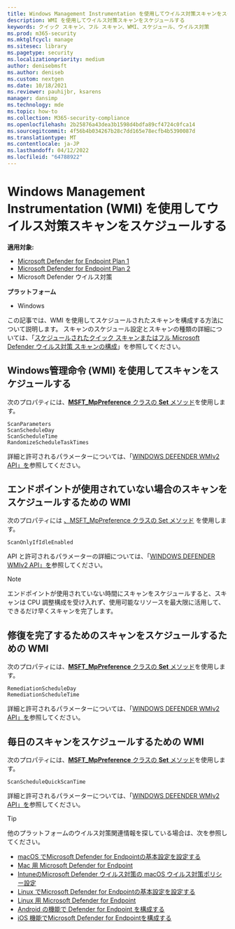 ```yaml
---
title: Windows Management Instrumentation を使用してウイルス対策スキャンをスケジュールする
description: WMI を使用してウイルス対策スキャンをスケジュールする
keywords: クイック スキャン、フル スキャン、WMI、スケジュール、ウイルス対策
ms.prod: m365-security
ms.mktglfcycl: manage
ms.sitesec: library
ms.pagetype: security
ms.localizationpriority: medium
author: denisebmsft
ms.author: deniseb
ms.custom: nextgen
ms.date: 10/18/2021
ms.reviewer: pauhijbr, ksarens
manager: dansimp
ms.technology: mde
ms.topic: how-to
ms.collection: M365-security-compliance
ms.openlocfilehash: 2b25876a43dea3b1598d4bdfa89cf4724c0fca14
ms.sourcegitcommit: 4f56b4b034267b28c7dd165e78ecfb4b5390087d
ms.translationtype: MT
ms.contentlocale: ja-JP
ms.lasthandoff: 04/12/2022
ms.locfileid: "64788922"
---
```

# <a name="schedule-antivirus-scans-using-windows-management-instrumentation-wmi"></a>Windows Management Instrumentation (WMI) を使用してウイルス対策スキャンをスケジュールする

**適用対象:**
- [Microsoft Defender for Endpoint Plan 1](https://go.microsoft.com/fwlink/?linkid=2154037)
- [Microsoft Defender for Endpoint Plan 2](https://go.microsoft.com/fwlink/?linkid=2154037)
- Microsoft Defender ウイルス対策

**プラットフォーム**
- Windows

この記事では、WMI を使用してスケジュールされたスキャンを構成する方法について説明します。 スキャンのスケジュール設定とスキャンの種類の詳細については、「[スケジュールされたクイック スキャンまたはフル Microsoft Defender ウイルス対策 スキャンの構成](schedule-antivirus-scans.md)」を参照してください。 

## <a name="use-windows-management-instruction-wmi-to-schedule-scans"></a>Windows管理命令 (WMI) を使用してスキャンをスケジュールする

次のプロパティには、[**MSFT_MpPreference** クラスの **Set** メソッド](/previous-versions/windows/desktop/legacy/dn455323(v=vs.85))を使用します。

```WMI
ScanParameters
ScanScheduleDay
ScanScheduleTime
RandomizeScheduleTaskTimes
```

詳細と許可されるパラメーターについては、「[WINDOWS DEFENDER WMIv2 API」を](/previous-versions/windows/desktop/defender/windows-defender-wmiv2-apis-portal)参照してください。

## <a name="wmi-for-scheduling-scans-when-an-endpoint-is-not-in-use"></a>エンドポイントが使用されていない場合のスキャンをスケジュールするための WMI

次のプロパティには [、MSFT_MpPreference クラスの Set メソッド](/previous-versions/windows/desktop/legacy/dn455323(v=vs.85)) を使用します。

```WMI
ScanOnlyIfIdleEnabled
```

API と許可されるパラメーターの詳細については、「[WINDOWS DEFENDER WMIv2 API」を](/previous-versions/windows/desktop/defender/windows-defender-wmiv2-apis-portal)参照してください。

> [!NOTE]
> エンドポイントが使用されていない時間にスキャンをスケジュールすると、スキャンは CPU 調整構成を受け入れず、使用可能なリソースを最大限に活用して、できるだけ早くスキャンを完了します。


## <a name="wmi-for-scheduling-scans-to-complete-remediation"></a>修復を完了するためのスキャンをスケジュールするための WMI

次のプロパティには、[**MSFT_MpPreference** クラスの **Set** メソッド](/previous-versions/windows/desktop/legacy/dn455323(v=vs.85))を使用します。

```WMI
RemediationScheduleDay
RemediationScheduleTime
```

詳細と許可されるパラメーターについては、「[WINDOWS DEFENDER WMIv2 API」を](/previous-versions/windows/desktop/defender/windows-defender-wmiv2-apis-portal)参照してください。

## <a name="wmi-for-scheduling-daily-scans"></a>毎日のスキャンをスケジュールするための WMI

次のプロパティには、[**MSFT_MpPreference** クラスの **Set** メソッド](/previous-versions/windows/desktop/legacy/dn455323(v=vs.85))を使用します。

```WMI
ScanScheduleQuickScanTime
```

詳細と許可されるパラメーターについては、「[WINDOWS DEFENDER WMIv2 API」を](/previous-versions/windows/desktop/defender/windows-defender-wmiv2-apis-portal)参照してください。

> [!TIP]
> 他のプラットフォームのウイルス対策関連情報を探している場合は、次を参照してください。
> - [macOS でMicrosoft Defender for Endpointの基本設定を設定する](mac-preferences.md)
> - [Mac 用 Microsoft Defender for Endpoint](microsoft-defender-endpoint-mac.md)
> - [IntuneのMicrosoft Defender ウイルス対策の macOS ウイルス対策ポリシー設定](/mem/intune/protect/antivirus-microsoft-defender-settings-macos)
> - [Linux でMicrosoft Defender for Endpointの基本設定を設定する](linux-preferences.md)
> - [Linux 用 Microsoft Defender for Endpoint](microsoft-defender-endpoint-linux.md)
> - [Android の機能で Defender for Endpoint を構成する](android-configure.md)
> - [iOS 機能でMicrosoft Defender for Endpointを構成する](ios-configure-features.md)